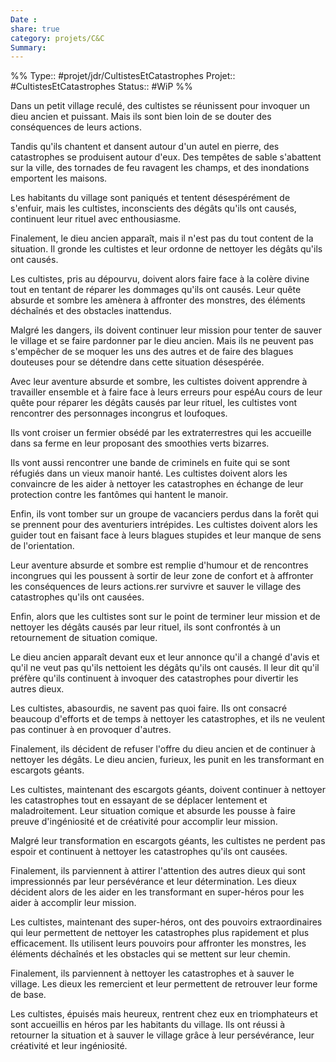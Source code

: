 ```yaml
---
Date : 
share: true 
category: projets/C&C
Summary: 
---
```


%%
Type:: #projet/jdr/CultistesEtCatastrophes 
Projet:: #CultistesEtCatastrophes 
Status:: #WiP 
%%


Dans un petit village reculé, des cultistes se réunissent pour invoquer un dieu ancien et puissant. Mais ils sont bien loin de se douter des conséquences de leurs actions.

Tandis qu'ils chantent et dansent autour d'un autel en pierre, des catastrophes se produisent autour d'eux. Des tempêtes de sable s'abattent sur la ville, des tornades de feu ravagent les champs, et des inondations emportent les maisons.

Les habitants du village sont paniqués et tentent désespérément de s'enfuir, mais les cultistes, inconscients des dégâts qu'ils ont causés, continuent leur rituel avec enthousiasme.

Finalement, le dieu ancien apparaît, mais il n'est pas du tout content de la situation. Il gronde les cultistes et leur ordonne de nettoyer les dégâts qu'ils ont causés.

Les cultistes, pris au dépourvu, doivent alors faire face à la colère divine tout en tentant de réparer les dommages qu'ils ont causés. Leur quête absurde et sombre les amènera à affronter des monstres, des éléments déchaînés et des obstacles inattendus.

Malgré les dangers, ils doivent continuer leur mission pour tenter de sauver le village et se faire pardonner par le dieu ancien. Mais ils ne peuvent pas s'empêcher de se moquer les uns des autres et de faire des blagues douteuses pour se détendre dans cette situation désespérée.

Avec leur aventure absurde et sombre, les cultistes doivent apprendre à travailler ensemble et à faire face à leurs erreurs pour espéAu cours de leur quête pour réparer les dégâts causés par leur rituel, les cultistes vont rencontrer des personnages incongrus et loufoques.

Ils vont croiser un fermier obsédé par les extraterrestres qui les accueille dans sa ferme en leur proposant des smoothies verts bizarres.

Ils vont aussi rencontrer une bande de criminels en fuite qui se sont réfugiés dans un vieux manoir hanté. Les cultistes doivent alors les convaincre de les aider à nettoyer les catastrophes en échange de leur protection contre les fantômes qui hantent le manoir.

Enfin, ils vont tomber sur un groupe de vacanciers perdus dans la forêt qui se prennent pour des aventuriers intrépides. Les cultistes doivent alors les guider tout en faisant face à leurs blagues stupides et leur manque de sens de l'orientation.

Leur aventure absurde et sombre est remplie d'humour et de rencontres incongrues qui les poussent à sortir de leur zone de confort et à affronter les conséquences de leurs actions.rer survivre et sauver le village des catastrophes qu'ils ont causées.

Enfin, alors que les cultistes sont sur le point de terminer leur mission et de nettoyer les dégâts causés par leur rituel, ils sont confrontés à un retournement de situation comique.

Le dieu ancien apparaît devant eux et leur annonce qu'il a changé d'avis et qu'il ne veut pas qu'ils nettoient les dégâts qu'ils ont causés. Il leur dit qu'il préfère qu'ils continuent à invoquer des catastrophes pour divertir les autres dieux.

Les cultistes, abasourdis, ne savent pas quoi faire. Ils ont consacré beaucoup d'efforts et de temps à nettoyer les catastrophes, et ils ne veulent pas continuer à en provoquer d'autres.

Finalement, ils décident de refuser l'offre du dieu ancien et de continuer à nettoyer les dégâts. Le dieu ancien, furieux, les punit en les transformant en escargots géants.

Les cultistes, maintenant des escargots géants, doivent continuer à nettoyer les catastrophes tout en essayant de se déplacer lentement et maladroitement. Leur situation comique et absurde les pousse à faire preuve d'ingéniosité et de créativité pour accomplir leur mission.

Malgré leur transformation en escargots géants, les cultistes ne perdent pas espoir et continuent à nettoyer les catastrophes qu'ils ont causées.

Finalement, ils parviennent à attirer l'attention des autres dieux qui sont impressionnés par leur persévérance et leur détermination. Les dieux décident alors de les aider en les transformant en super-héros pour les aider à accomplir leur mission.

Les cultistes, maintenant des super-héros, ont des pouvoirs extraordinaires qui leur permettent de nettoyer les catastrophes plus rapidement et plus efficacement. Ils utilisent leurs pouvoirs pour affronter les monstres, les éléments déchaînés et les obstacles qui se mettent sur leur chemin.

Finalement, ils parviennent à nettoyer les catastrophes et à sauver le village. Les dieux les remercient et leur permettent de retrouver leur forme de base.

Les cultistes, épuisés mais heureux, rentrent chez eux en triomphateurs et sont accueillis en héros par les habitants du village. Ils ont réussi à retourner la situation et à sauver le village grâce à leur persévérance, leur créativité et leur ingéniosité.